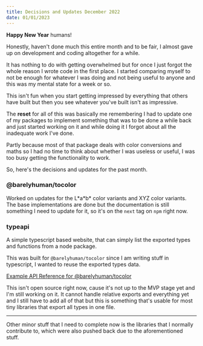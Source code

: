 ```yaml
---
title: Decisions and Updates December 2022
date: 01/01/2023
---
```


**Happy New Year** humans!

Honestly, haven't done much this entire month and to be fair, I almost gave up on development and coding altogether for a while.

It has nothing to do with getting overwhelmed but for once I just forgot the whole reason I wrote code in the first place. I started comparing myself
to not be enough for whatever I was doing and not being useful to anyone and this was my mental state for a week or so.

This isn't fun when you start getting impressed by everything that others have built but then you see whatever you've built isn't as impressive.

The **reset** for all of this was basically me remembering I had to update one of my packages to implement something that was to be done a while back
and just started working on it and while doing it I forgot about all the inadequate work I've done.

Partly because most of that package deals with color conversions and maths so I had no time to think about whether I was useless or useful, I was too
busy getting the functionality to work.

So, here's the decisions and updates for the past month.

### @barelyhuman/tocolor

Worked on updates for the L\*a\*b\* color variants and XYZ color variants. The base implementations are done but the documentation is still something
I need to update for it, so it's on the `next` tag on `npm` right now.

### typeapi

A simple typescript based website, that can simply list the exported types and functions from a node package.

This was built for `@barelyhuman/tocolor` since I am writing stuff in typescript, I wanted to reuse the exported types data.

[Example API Reference for @barelyhuman/tocolor](https://typeapi.barelyhuman.dev/package/@barelyhuman/tocolor@next)

This isn't open source right now, cause it's not up to the MVP stage yet and I'm still working on it. It cannot handle relative exports and everything
yet and I still have to add all of that but this is something that's usable for most tiny libraries that export all types in one file.

---

Other minor stuff that I need to complete now is the libraries that I normally contribute to, which were also pushed back due to the aforementioned
stuff.
